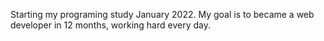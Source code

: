 Starting my programing study January 2022. My goal is to became a web developer in 12 months, working hard every day.
